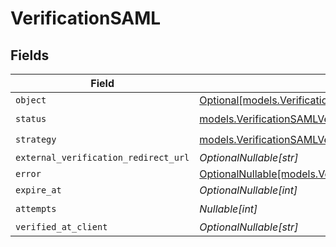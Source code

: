 # VerificationSAML


## Fields

| Field                                                                                                                        | Type                                                                                                                         | Required                                                                                                                     | Description                                                                                                                  |
| ---------------------------------------------------------------------------------------------------------------------------- | ---------------------------------------------------------------------------------------------------------------------------- | ---------------------------------------------------------------------------------------------------------------------------- | ---------------------------------------------------------------------------------------------------------------------------- |
| `object`                                                                                                                     | [Optional[models.VerificationSAMLVerificationSAMLAccountObject]](../models/verificationsamlverificationsamlaccountobject.md) | :heavy_minus_sign:                                                                                                           | N/A                                                                                                                          |
| `status`                                                                                                                     | [models.VerificationSAMLVerificationSAMLAccountStatus](../models/verificationsamlverificationsamlaccountstatus.md)           | :heavy_check_mark:                                                                                                           | N/A                                                                                                                          |
| `strategy`                                                                                                                   | [models.VerificationSAMLVerificationSAMLAccountStrategy](../models/verificationsamlverificationsamlaccountstrategy.md)       | :heavy_check_mark:                                                                                                           | N/A                                                                                                                          |
| `external_verification_redirect_url`                                                                                         | *OptionalNullable[str]*                                                                                                      | :heavy_minus_sign:                                                                                                           | N/A                                                                                                                          |
| `error`                                                                                                                      | [OptionalNullable[models.VerificationSamlVerificationError]](../models/verificationsamlverificationerror.md)                 | :heavy_minus_sign:                                                                                                           | N/A                                                                                                                          |
| `expire_at`                                                                                                                  | *OptionalNullable[int]*                                                                                                      | :heavy_minus_sign:                                                                                                           | N/A                                                                                                                          |
| `attempts`                                                                                                                   | *Nullable[int]*                                                                                                              | :heavy_check_mark:                                                                                                           | N/A                                                                                                                          |
| `verified_at_client`                                                                                                         | *OptionalNullable[str]*                                                                                                      | :heavy_minus_sign:                                                                                                           | N/A                                                                                                                          |